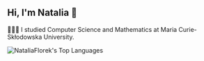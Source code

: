 ## Hi, I'm Natalia 👋



👩🏻‍💻 I studied Computer Science and Mathematics at Maria Curie-Skłodowska University.


![NataliaFlorek's Top Languages](https://github-readme-stats.vercel.app/api/top-langs/?username=NataliaFlorek&theme=vue-dark&show_icons=true&hide_border=true&layout=compact)
<!--
**NataliaFlorek/NataliaFlorek** is a ✨ _special_ ✨ repository because its `README.md` (this file) appears on your GitHub profile.

Here are some ideas to get you started:

- 🔭 I’m currently working on ...
- 🌱 I’m currently learning ...
- 👯 I’m looking to collaborate on ...
- 🤔 I’m looking for help with ...
- 💬 Ask me about ...
- 📫 How to reach me: ...
- 😄 Pronouns: ...
- ⚡ Fun fact: ...
-->
